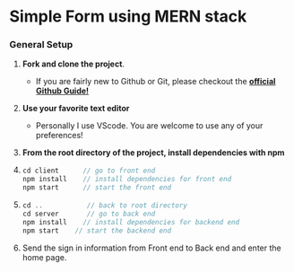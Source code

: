 # Simple Form using MERN stack

### General Setup

1. **Fork and clone the project**.

   - If you are fairly new to Github or Git, please checkout the [**official Github Guide!**](https://guides.github.com/activities/forking/)

2. **Use your favorite text editor**

   - Personally I use VScode. You are welcome to use any of your preferences!

3. **From the root directory of the project, install dependencies with npm**

4. ```javascript
   cd client      // go to front end 
   npm install    // install dependencies for front end 
   npm start      // start the front end
   ```
5. ```javascript
   cd ..           // back to root directory
   cd server       // go to back end 
   npm install    // install dependencies for backend end 
   npm start    // start the backend end
   ```

6. Send the sign in information from Front end to Back end and enter the home page.






